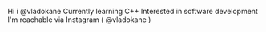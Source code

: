 Hi i @vladokane
Currently learning C++
Interested in software development
I'm reachable via Instagram ( @vladokane )
